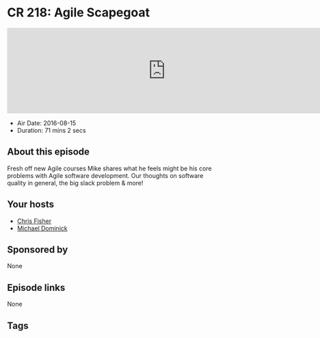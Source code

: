 # CR 218: Agile Scapegoat

<iframe src="https://player.fireside.fm/v2/MLf2ZzhC+j1w1rFxF?theme=dark" width="740" height="200" frameborder="0" scrolling="no"></iframe>

* Air Date: 2016-08-15
* Duration: 71 mins 2 secs

## About this episode

Fresh off new Agile courses Mike shares what he feels might be his core problems with Agile software development. Our thoughts on software quality in general, the big slack problem & more!

## Your hosts
* [Chris Fisher](https://coder.show/hosts/chrislas)
* [Michael Dominick](https://coder.show/hosts/michael)

## Sponsored by

None



## Episode links

None



## Tags

